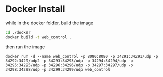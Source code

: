 # Docker Install

while in the docker folder, build the image

```bash
cd ./docker
docker build -t web_control .
```

then run the image
```
docker run -d --name web_control -p 8080:8080 -p 34291:34291/udp -p 34292:3429/udp2 -p 34293:34293/udp -p 34294:34294/udp -p 34295:34295/udp -p 34296:34296/udp -p 34297:34297/udp -p 34298:34298/udp -p 34299:34299/udp web_control
```
